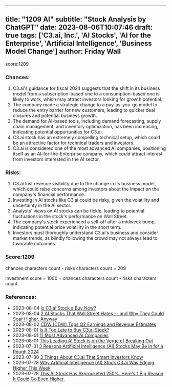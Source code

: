 
---
title: "1209 AI"
subtitle: "Stock Analysis by ChatGPT"
date: 2023-08-06T10:07:46
draft: true
tags: ['C3.ai, Inc.', 'AI Stocks', 'AI for the Enterprise', 'Artificial Intelligence', 'Business Model Change']
author: Friday Wall
---

score:1209
### Chances:
1. C3.ai's guidance for fiscal 2024 suggests that the shift in its business model from a subscription-based one to a consumption-based one is likely to work, which may attract investors looking for growth potential.
2. The company made a strategic change to a pay-as-you-go model to reduce the entry barrier for new customers, leading to quicker deal closures and potential business growth.
3. The demand for AI-based tools, including demand forecasting, supply chain management, and inventory optimization, has been increasing, indicating potential opportunities for C3.ai.
4. C3.ai stock has an extremely compelling technical setup, which could be an attractive factor for technical traders and investors.
5. C3.ai is considered one of the most advanced AI companies, positioning itself as an AI-for-the-Enterprise company, which could attract interest from investors interested in the AI sector.
### Risks:
1. C3.ai lost revenue visibility due to the change in its business model, which could raise concerns among investors about the impact on the company's financial performance.
2. Investing in AI stocks like C3.ai could be risky, given the volatility and uncertainty in the AI sector.
3. Analysts' views on AI stocks can be fickle, leading to potential fluctuations in the stock's performance on Wall Street.
4. The company's stock experienced a sell-off after a midweek bump, indicating potential price volatility in the short term.
5. Investors must thoroughly understand C3.ai's business and consider market trends, as blindly following the crowd may not always lead to favorable outcomes.
### Score:1209
chances characters count - risks characters count = 209

investment score = 1000 + chances characters count - risks characters count
### References:
- 2023-08-04 [Is C3.ai Stock a Buy Now?](https://finance.yahoo.com/m/51cd44bd-dd7d-3f70-aebc-a28db4d1a24f/is-c3.ai-stock-a-buy-now%3F.html?.tsrc=rss)
- 2023-08-04 [2 AI Stocks That Wall Street Hates -- and Why They Could Soar Higher, Anyway](https://finance.yahoo.com/m/08e3e285-821c-3173-9f24-45f906ec2d5a/2-ai-stocks-that-wall-street.html?.tsrc=rss)
- 2023-08-02 [CDW (CDW) Tops Q2 Earnings and Revenue Estimates](https://finance.yahoo.com/news/cdw-cdw-tops-q2-earnings-121508824.html?.tsrc=rss)
- 2023-08-01 [Is It Too Late to Buy C3.ai Stock?](https://finance.yahoo.com/m/498cb525-0320-3d53-ac73-03802251d433/is-it-too-late-to-buy-c3.ai.html?.tsrc=rss)
- 2023-08-01 [11 Most Advanced AI Companies](https://finance.yahoo.com/news/11-most-advanced-ai-companies-194419641.html?.tsrc=rss)
- 2023-08-01 [This Leading AI Stock is on the Verge of Breaking Out](https://finance.yahoo.com/news/leading-ai-stock-verge-breaking-193200148.html?.tsrc=rss)
- 2023-07-31 [3 Reasons Artificial Intelligence (AI) Stocks May Be In for a Rough 2024](https://finance.yahoo.com/m/a6e8424c-e2bf-3624-982f-55db939f6b03/3-reasons-artificial.html?.tsrc=rss)
- 2023-07-30 [3 Things About C3.ai That Smart Investors Know](https://finance.yahoo.com/m/7c780534-26f3-3de0-a7f7-ec31c96324f4/3-things-about-c3.ai-that.html?.tsrc=rss)
- 2023-07-28 [Why Artificial Intelligence (AI) Stock C3.ai Was Edging Higher This Week](https://finance.yahoo.com/m/61d1b8de-27c3-3dfe-bbf8-3fc8fdd0c758/why-artificial-intelligence.html?.tsrc=rss)
- 2023-07-28 [This AI Stock Has Skyrocketed 250%. Here's 1 Big Reason It Could Go Even Higher.](https://finance.yahoo.com/m/162583eb-2a0a-39de-a802-8c972cdafaff/this-ai-stock-has-skyrocketed.html?.tsrc=rss)


                